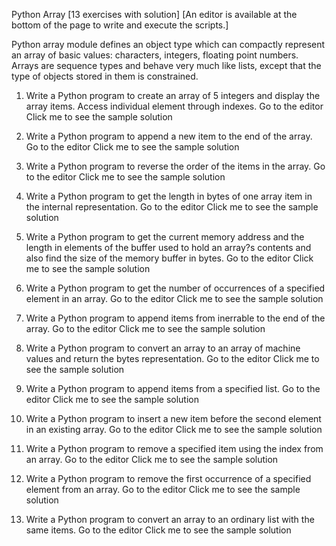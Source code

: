 Python Array [13 exercises with solution]
[An editor is available at the bottom of the page to write and execute the scripts.]

Python array module defines an object type which can compactly represent an array of basic values: characters, integers, floating point numbers. Arrays are sequence types and behave very much like lists, except that the type of objects stored in them is constrained.

1. Write a Python program to create an array of 5 integers and display the array items. Access individual element through indexes. Go to the editor
Click me to see the sample solution

2. Write a Python program to append a new item to the end of the array. Go to the editor
Click me to see the sample solution

3. Write a Python program to reverse the order of the items in the array. Go to the editor
Click me to see the sample solution

4. Write a Python program to get the length in bytes of one array item in the internal representation. Go to the editor
Click me to see the sample solution

5. Write a Python program to get the current memory address and the length in elements of the buffer used to hold an array?s contents and also find the size of the memory buffer in bytes. Go to the editor 
Click me to see the sample solution

6. Write a Python program to get the number of occurrences of a specified element in an array. Go to the editor 
Click me to see the sample solution

7. Write a Python program to append items from inerrable to the end of the array. Go to the editor 
Click me to see the sample solution

8. Write a Python program to convert an array to an array of machine values and return the bytes representation. Go to the editor 
Click me to see the sample solution

9. Write a Python program to append items from a specified list. Go to the editor
Click me to see the sample solution

10. Write a Python program to insert a new item before the second element in an existing array. Go to the editor
Click me to see the sample solution

11. Write a Python program to remove a specified item using the index from an array. Go to the editor
Click me to see the sample solution

12. Write a Python program to remove the first occurrence of a specified element from an array. Go to the editor
Click me to see the sample solution

13. Write a Python program to convert an array to an ordinary list with the same items. Go to the editor
Click me to see the sample solution
